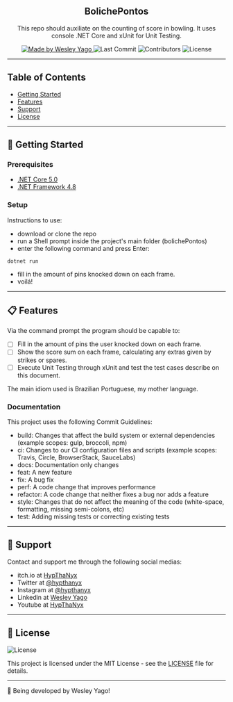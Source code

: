 <h2 align="center"> BolichePontos </h2>

<p align="center">
This repo should auxiliate on the counting of score in bowling. It uses console .NET Core and xUnit for Unit Testing.
</p>

<p align="center">
  <a href="https://github.com/WesleyYS">
    <img alt="Made by Wesley Yago" src="https://img.shields.io/badge/made%20by-Wesley%20Yago-orange">
  </a>

  <img alt="Last Commit" src="https://img.shields.io/github/last-commit/WesleyYS/bolichePontos">

  <img alt="Contributors" src="https://img.shields.io/github/contributors/WesleyYS/bolichePontos">

  <img alt="License" src="https://img.shields.io/badge/license-MIT-orange">
</p>

---

## Table of Contents

<ul>
  <li><a href="#-getting-started">Getting Started</a></li>
  <li><a href="#-features">Features</a></li>
  <li><a href="#-support">Support</a></li>
  <li><a href="#-license">License</a></li>
</ul>

---

## 🚀 Getting Started

### Prerequisites

- [.NET Core 5.0](https://dotnet.microsoft.com/download/dotnet/5.0)
- [.NET Framework 4.8](https://dotnet.microsoft.com/download/dotnet-framework/net48)

### Setup

Instructions to use:
- download or clone the repo
- run a Shell prompt inside the project's main folder (bolichePontos)
- enter the following command and press Enter:

```
dotnet run
```

- fill in the amount of pins knocked down on each frame.
- voilá!

---

## 📋 Features

Via the command prompt the program should be capable to:
- [ ] Fill in the amount of pins the user knocked down on each frame.
- [ ] Show the score sum on each frame, calculating any extras given by strikes or spares.
- [ ] Execute Unit Testing through xUnit and test the test cases describe on this document.

The main idiom used is Brazilian Portuguese, my mother language.

### Documentation

This project uses the following Commit Guidelines:

- build: Changes that affect the build system or external dependencies (example scopes: gulp, broccoli, npm)
- ci: Changes to our CI configuration files and scripts (example scopes: Travis, Circle, BrowserStack, SauceLabs)
- docs: Documentation only changes
- feat: A new feature
- fix: A bug fix
- perf: A code change that improves performance
- refactor: A code change that neither fixes a bug nor adds a feature
- style: Changes that do not affect the meaning of the code (white-space, formatting, missing semi-colons, etc)
- test: Adding missing tests or correcting existing tests

---

## 📌 Support

Contact and support me through the following social medias:

- itch.io at [HypThaNyx](https://hypthanyx.itch.io/)
- Twitter at [@hypthanyx](https://twitter.com/hypthanyx)
- Instagram at [@hypthanyx](https://www.instagram.com/hypthanyx/)
- Linkedin at [Wesley Yago](https://www.linkedin.com/in/wesley-yago-da-silva/)
- Youtube at [HypThaNyx](https://www.youtube.com/channel/UC_x5u0TqJWN4O3GMwZRWkrg)

---

## 📝 License

<img alt="License" src="https://img.shields.io/badge/license-MIT-%2304D361">

This project is licensed under the MIT License - see the [LICENSE](LICENSE) file for details.

---

🧰 Being developed by Wesley Yago!
